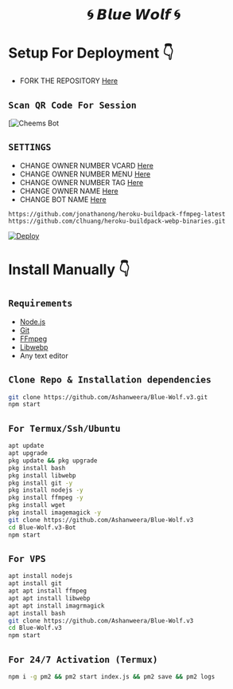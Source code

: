 <h1 align="center"> 🌀 𝘽𝙡𝙪𝙚 𝙒𝙤𝙡𝙛 🌀<br></h1>
<p align="center">
<img'https://i.ibb.co/Xk97NC7/Picsart-22-09-10-23-31-31-590.jpg" alt="Whats-App-Image-2022-07-19-at-1-07-23-PM" border="0">



# Setup For Deployment 👇

- FORK THE REPOSITORY [Here](https://github.com/Ashanweera/Blue-Wolf.v3/fork)

## `Scan QR Code For Session`
[![Cheems Bot](https://replit.com/@Sasidu/Blue-Wolf-Bot?v=1)

## `SETTINGS`

- CHANGE OWNER NUMBER VCARD [Here](https://github.com/Ashanweera/Blue-Wolf.v3/blob/master/settings.js#L58)
- CHANGE OWNER NUMBER MENU [Here](https://github.com/Ashanweera/Blue-Wolf.v3/blob/master/settings.js#L65)
- CHANGE OWNER NUMBER TAG [Here](https://github.com/Ashanweera/Blue-Wolf.v3.git/blob/master/settings.js#L66)
- CHANGE OWNER NAME [Here](https://github.com/Ashanweera/Blue-Wolf.v3.git/blob/master/settings.js#L59)
- CHANGE BOT NAME [Here](https://github.com/Ashanweera/Blue-Wolf.v3.git/blob/master/settings.js#L67)


 

```
https://github.com/jonathanong/heroku-buildpack-ffmpeg-latest
https://github.com/clhuang/heroku-buildpack-webp-binaries.git
```

[![Deploy](https://www.herokucdn.com/deploy/button.svg)](https://heroku.com/deploy)
  

 
 
# Install Manually 👇
## `Requirements`
* [Node.js](https://nodejs.org/en/)
* [Git](https://git-scm.com/downloads)
* [FFmpeg](https://github.com/BtbN/FFmpeg-Builds/releases/download/autobuild-2020-12-08-13-03/ffmpeg-n4.3.1-26-gca55240b8c-win64-gpl-4.3.zip)
* [Libwebp](https://developers.google.com/speed/webp/download)
* Any text editor
## `Clone Repo & Installation dependencies`
```bash
git clone https://github.com/Ashanweera/Blue-Wolf.v3.git
npm start
```
## `For Termux/Ssh/Ubuntu`
```bash
apt update
apt upgrade
pkg update && pkg upgrade
pkg install bash
pkg install libwebp
pkg install git -y
pkg install nodejs -y 
pkg install ffmpeg -y 
pkg install wget
pkg install imagemagick -y
git clone https://github.com/Ashanweera/Blue-Wolf.v3
cd Blue-Wolf.v3-Bot
npm start
```
## `For VPS`
```bash
apt install nodejs 
apt install git 
apt apt install ffmpeg 
apt apt install libwebp 
apt apt install imagrmagick
apt install bash
git clone https://github.com/Ashanweera/Blue-Wolf.v3
cd Blue-Wolf.v3
npm start
```
## `For 24/7 Activation (Termux)`
```bash
npm i -g pm2 && pm2 start index.js && pm2 save && pm2 logs
```

 
